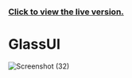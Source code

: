 ### [Click to view the live version.](https://www.jvsdo.com/projects/GlassUI-main/)
# GlassUI
![Screenshot (32)](https://user-images.githubusercontent.com/46056798/223279997-7cc95696-17c3-4d49-8767-a564cfb1e414.png)
